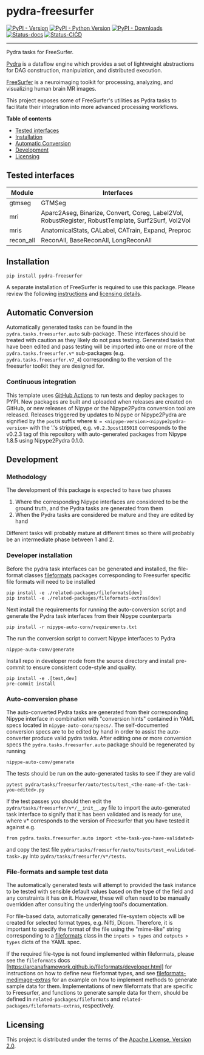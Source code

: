 # pydra-freesurfer

[![PyPI - Version][pypi-version]][pypi-project]
[![PyPI - Python Version][pypi-pyversions]][pypi-project]
[![PyPI - Downloads][pypi-downloads]][pypi-project]
[![Status-docs][status-docs-badge]][status-docs-link]
[![Status-CICD][status-cicd-badge]][status-cicd-link]

----

Pydra tasks for FreeSurfer.

[Pydra][pydra] is a dataflow engine
which provides a set of lightweight abstractions
for DAG construction, manipulation, and distributed execution.

[FreeSurfer][freesurfer] is a neuroimaging toolkit
for processing, analyzing, and visualizing human brain MR images.

This project exposes some of FreeSurfer's utilities as Pydra tasks
to facilitate their integration into more advanced processing workflows.

**Table of contents**

- [Tested interfaces](#available-interfaces)
- [Installation](#installation)
- [Automatic Conversion](#nipype-auto-conv)
- [Development](#development)
- [Licensing](#licensing)

## Tested interfaces

| Module    | Interfaces                                                                                          |
|-----------|-----------------------------------------------------------------------------------------------------|
| gtmseg    | GTMSeg                                                                                              |
| mri       | Aparc2Aseg, Binarize, Convert, Coreg, Label2Vol, RobustRegister, RobustTemplate, Surf2Surf, Vol2Vol |
| mris      | AnatomicalStats, CALabel, CATrain, Expand, Preproc                                                  |
| recon_all | ReconAll, BaseReconAll, LongReconAll                                                                |

## Installation

```console
pip install pydra-freesurfer
```

A separate installation of FreeSurfer is required to use this package.
Please review the following [instructions][freesurfer-install]
and [licensing details][freesurfer-license].

## Automatic Conversion

Automatically generated tasks can be found in the `pydra.tasks.freesurfer.auto` sub-package.
These interfaces should be treated with caution as they likely do not pass testing.
Generated tasks that have been edited and pass testing will be imported into one or more of the
`pydra.tasks.freesurfer.v*` sub-packages (e.g. `pydra.tasks.freesurfer.v7_4`) corresponding
to the version of the freesurfer toolkit they are designed for. 


### Continuous integration

This template uses [GitHub Actions](https://docs.github.com/en/actions/) to run tests and
deploy packages to PYPI. New packages are built and uploaded when releases are created on
GitHub, or new releases of Nipype or the Nipype2Pydra conversion tool are released.
Releases triggered by updates to Nipype or Nipype2Pydra are signified by the `postN`
suffix where `N = <nipype-version><nipype2pydra-version>` with the '.'s stripped, e.g.
`v0.2.3post185010` corresponds to the v0.2.3 tag of this repository with auto-generated
packages from Nipype 1.8.5 using Nipype2Pydra 0.1.0.

## Development

### Methodology

The development of this package is expected to have two phases

1. Where the corresponding Nipype interfaces are considered to be the ground truth, and
   the Pydra tasks are generated from them
2. When the Pydra tasks are considered be mature and they are edited by hand

Different tasks will probably mature at different times so there will probably be an
intermediate phase between 1 and 2.

### Developer installation

Before the pydra task interfaces can be generated and installed, the file-format classes
[fileformats](https://arcanaframework.github.io/fileformats/) packages
corresponding to Freesurfer specific file formats will need to be installed

```console
pip install -e ./related-packages/fileformats[dev]
pip install -e ./related-packages/fileformats-extras[dev]
```

Next install the requirements for running the auto-conversion script and generate the
Pydra task interfaces from their Nipype counterparts

```console
pip install -r nipype-auto-conv/requirements.txt
```

The run the conversion script to convert Nipype interfaces to Pydra

```console
nipype-auto-conv/generate
```

Install repo in developer mode from the source directory and install pre-commit to
ensure consistent code-style and quality.

```console
pip install -e .[test,dev]
pre-commit install
```

### Auto-conversion phase

The auto-converted Pydra tasks are generated from their corresponding Nipype interface
in combination with "conversion hints" contained in YAML specs
located in `nipype-auto-conv/specs/`. The self-documented conversion specs are
to be edited by hand in order to assist the auto-converter produce valid pydra tasks.
After editing one or more conversion specs the `pydra.tasks.freesurfer.auto` package should
be regenerated by running

```console
nipype-auto-conv/generate
```

The tests should be run on the auto-generated tasks to see if they are valid

```console
pytest pydra/tasks/freesurfer/auto/tests/test_<the-name-of-the-task-you-edited>.py
```

If the test passes you should then edit the `pydra/tasks/freesurfer/v*/__init__.py` file
to import the auto-generated task interface to signify that it has been validated and is
ready for use, where v* corresponds to the version of Freesurfer that you have tested
it against e.g.

```console
from pydra.tasks.freesurfer.auto import <the-task-you-have-validated>
```

and copy the test file `pydra/tasks/freesurfer/auto/tests/test_<validated-task>.py`
into `pydra/tasks/freesurfer/v*/tests`.


### File-formats and sample test data

The automatically generated tests will attempt to provided the task instance to be tested
with sensible default values based on the type of the field and any constraints it has
on it. However, these will often need to be manually overridden after consulting the
underlying tool's documentation.

For file-based data, automatically generated file-system objects will be created for
selected format types, e.g. Nifti, Dicom. Therefore, it is important to specify the
format of the file using the "mime-like" string corresponding to a
[fileformats](https://github.com/ArcanaFramework/fileformats) class
in the `inputs > types` and `outputs > types` dicts of the YAML spec.

If the required file-type is not found implemented within fileformats, please see the `fileformats`
docs [https://arcanaframework.github.io/fileformats/developer.html] for instructions on how to define
new fileformat types, and see 
[fileformats-medimage-extras](https://github.com/ArcanaFramework/fileformats-medimage-extras/blob/6c2dabe91e95687eebc2639bb6f034cf9595ecfc/fileformats/extras/medimage/nifti.py#L30-L48)
for an example on how to implement methods to generate sample data for them. Implementations of
new fileformats that are specific to Freesurfer, and functions to
generate sample data for them, should be defined in `related-packages/fileformats`
and `related-packages/fileformats-extras`, respectively.



## Licensing

This project is distributed under the terms of the [Apache License, Version 2.0][license].

[freesurfer]: https://surfer.nmr.mgh.harvard.edu

[freesurfer-install]: https://surfer.nmr.mgh.harvard.edu/fswiki/DownloadAndInstall

[freesurfer-license]: https://surfer.nmr.mgh.harvard.edu/registration.html

[license]: https://opensource.org/licenses/Apache-2.0

[pydra]: https://nipype.github.io/pydra

[pypi-downloads]: https://static.pepy.tech/badge/pydra-freesurfer

[pypi-project]: https://pypi.org/project/pydra-freesurfer

[pypi-pyversions]: https://img.shields.io/pypi/pyversions/pydra-freesurfer.svg

[pypi-version]: https://img.shields.io/pypi/v/pydra-freesurfer.svg

[status-docs-badge]: https://img.shields.io/badge/docs-latest-brightgreen.svg?style=flat

[status-cicd-badge]: https://github.com/nipype/pydra-freesurfer/actions/workflows/ci-cd.yaml/badge.svg

[status-docs-link]: https://nipype.github.io/pydra-freesurfer/

[status-cicd-link]: https://github.com/nipype/pydra-freesurfer/actions/workflows/ci-cd.yaml